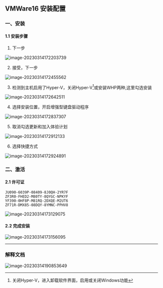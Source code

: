## VMWare16 安装配置

### 一、安装

#### 1.1 安装步骤

1. 下一步

![image-20230314172203739](https://typora-picture-zhao.oss-cn-beijing.aliyuncs.com/Typora/202303141951771.png)

2. 接受，下一步

![image-20230314172455562](https://typora-picture-zhao.oss-cn-beijing.aliyuncs.com/Typora/202303141952690.png)

3. 检测到主机启用了Hyper-V，关闭Hyper-V[^1]或安装WHP两种,这里勾选安装

![image-20230314172642511](https://typora-picture-zhao.oss-cn-beijing.aliyuncs.com/Typora/202303141952412.png)

4. 选择安装位置，开启增强型键盘驱动程序

![image-20230314172837307](https://typora-picture-zhao.oss-cn-beijing.aliyuncs.com/Typora/202303141952974.png)

5. 取消勾选更新和加入体验计划

![image-20230314172912133](https://typora-picture-zhao.oss-cn-beijing.aliyuncs.com/Typora/202303141952156.png)

6. 选择快捷方式

![image-20230314172924891](https://typora-picture-zhao.oss-cn-beijing.aliyuncs.com/Typora/202303142006366.png)







### 二、激活

#### 2.1 许可证

```
JU090-6039P-08409-8J0QH-2YR7F
ZF3R0-FHED2-M80TY-8QYGC-NPKYF
YF390-0HF8P-M81RQ-2DXQE-M2UT6
ZF71R-DMX85-08DQY-8YMNC-PPHV8
```

![image-20230314173129075](https://typora-picture-zhao.oss-cn-beijing.aliyuncs.com/Typora/202303141953268.png)





#### 2.2 完成安装

![image-20230314173156095](https://typora-picture-zhao.oss-cn-beijing.aliyuncs.com/Typora/202303141953603.png)



---



### 解释文档

[^1]: 关闭Hyper-V，进入卸载软件界面，启用或关闭Windows功能

![image-20230314190853649](https://typora-picture-zhao.oss-cn-beijing.aliyuncs.com/Typora/202303141952286.png)

